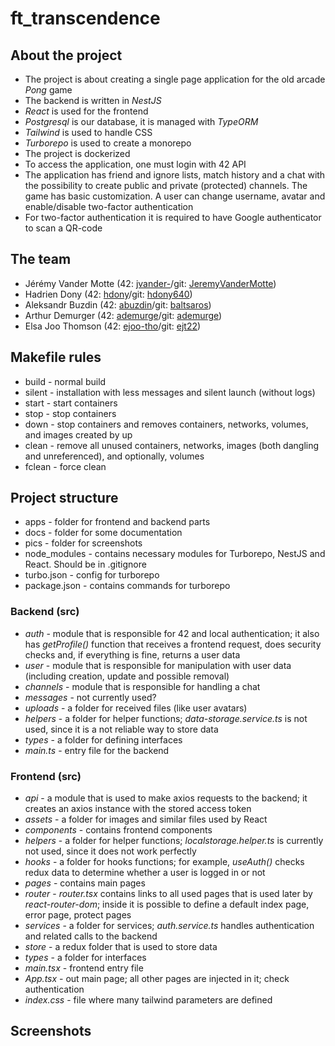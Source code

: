 # ft_transcendence

## About the project
* The project is about creating a single page application for the old arcade *Pong* game
* The backend is written in *NestJS*
* *React* is used for the frontend
* *Postgresql* is our database, it is managed with *TypeORM*
* *Tailwind* is used to handle CSS
* *Turborepo* is used to create a monorepo
* The project is dockerized
* To access the application, one must login with 42 API
* The application has friend and ignore lists, match history and a chat with the possibility to create public and private (protected) channels. The game has basic customization. A user can change username, avatar and enable/disable two-factor authentication
* For two-factor authentication it is required to have Google authenticator to scan a QR-code

## The team
* Jérémy Vander Motte (42: [jvander-](https://profile.intra.42.fr/users/jvander-)/git: [JeremyVanderMotte](https://github.com/JeremyVanderMotte))
* Hadrien Dony (42: [hdony](https://profile.intra.42.fr/users/hdony)/git: [hdony640](https://github.com/hdony640))
* Aleksandr Buzdin (42: [abuzdin](https://profile.intra.42.fr/users/abuzdin)/git: [baltsaros](https://github.com/baltsaros))
* Arthur Demurger (42: [ademurge](https://profile.intra.42.fr/users/ademurge)/git: [ademurge](https://github.com/arthurdemurger))
* Elsa Joo Thomson (42: [ejoo-tho](https://profile.intra.42.fr/users/ejoo-tho)/git: [ejt22](https://github.com/ejt22))


## Makefile rules
* build - normal build
* silent - installation with less messages and silent launch (without logs)
* start - start containers
* stop - stop containers
* down - stop containers and removes containers, networks, volumes, and images created by up
* clean - remove all unused containers, networks, images (both dangling and unreferenced), and optionally, volumes
* fclean - force clean

## Project structure
* apps - folder for frontend and backend parts
* docs - folder for some documentation
* pics - folder for screenshots
* node_modules - contains necessary modules for Turborepo, NestJS and React. Should be in .gitignore
* turbo.json - config for turborepo
* package.json - contains commands for turborepo

### Backend (src)
* *auth* - module that is responsible for 42 and local authentication; it also has *getProfile()* function that receives a frontend request, does security checks and, if everything is fine, returns a user data
* *user* - module that is responsible for manipulation with user data (including creation, update and possible removal)
* *channels* - module that is responsible for handling a chat
* *messages* - not currently used?
* *uploads* - a folder for received files (like user avatars)
* *helpers* - a folder for helper functions; *data-storage.service.ts* is not used, since it is a not reliable way to store data
* *types* - a folder for defining interfaces
* *main.ts* - entry file for the backend

### Frontend (src)
* *api* - a module that is used to make axios requests to the backend; it creates an axios instance with the stored access token
* *assets* - a folder for images and similar files used by React
* *components* - contains frontend components
* *helpers* - a folder for helper functions; *localstorage.helper.ts* is currently not used, since it does not work perfectly
* *hooks* - a folder for hooks functions; for example, *useAuth()* checks redux data to determine whether a user is logged in or not
* *pages* - contains main pages
* *router* - *router.tsx* contains links to all used pages that is used later by *react-router-dom*; inside it is possible to define a default index page, error page, protect pages
* *services* - a folder for services; *auth.service.ts* handles authentication and related calls to the backend
* *store* - a redux folder that is used to store data
* *types* - a folder for interfaces
* *main.tsx* - frontend entry file
* *App.tsx* - out main page; all other pages are injected in it; check authentication
* *index.css* - file where many tailwind parameters are defined

## Screenshots